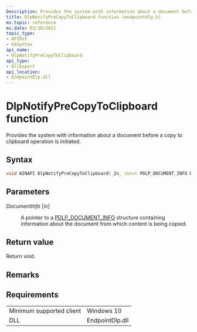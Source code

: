 ```yaml
---
Description: Provides the system with information about a document before a copy to clipboard operation is initiated.
title: DlpNotifyPreCopyToClipboard function (endpointdlp.h)
ms.topic: reference
ms.date: 03/18/2021
topic_type: 
- APIRef
- kbSyntax
api_name: 
- DlpNotifyPreCopyToClipboard
api_type: 
- DllExport
api_location: 
- EndpointDlp.dll
---
```


# DlpNotifyPreCopyToClipboard function

Provides the system with information about a document before a copy to clipboard operation is initiated.

## Syntax


```C++
void WINAPI DlpNotifyPreCopyToClipboard(_In_ const PDLP_DOCUMENT_INFO DocumentInfo);
```



## Parameters

<dl> <dt>

*DocumentInfo* \[in\]
</dt> <dd>

A pointer to a [PDLP_DOCUMENT_INFO](endpointdlp-dlp_document_info.md) structure containing information about the document from which content is being copied.

</dd> </dl>




## Return value

Return void.

## Remarks


## Requirements



|                                     |                                                                                         |
|-------------------------------------|-----------------------------------------------------------------------------------------|
| Minimum supported client<br/> | Windows 10                                             |
| DLL<br/>                      | EndpointDlp.dll |